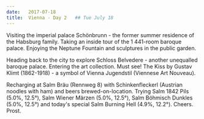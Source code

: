 ```yaml
---
date:   2017-07-18
title:  Vienna - Day 2   ## Tue July 18
---
```


Visiting the imperial palace Schönbrunn - the former summer residence
of the Habsburg family.
Taking an inside tour of the 1 441-room baroque palace.
Enjoying the Neptune Fountain and sculptures in the public garden.

Heading back to the city to explore Schloss Belvedere - another
unequalled baroque palace. Entering the art collection. 
Must see! The Kiss by Gustav Klimt (1862-1918) - 
a symbol of Vienna Jugendstil (Viennese Art Nouveau).

Recharging at Salm Bräu (Rennweg 8)
with Schinkenfleckerl (Austrian noodles with ham)
and beers brewed-on-location.
Trying Salm 1842 Pils (5.0%, 12.5°),
Salm Wiener Märzen (5.0%, 12.5°),
Salm Böhmisch Dunkles (5.0%, 12.5°)
and today's special Salm Burning Hell (4.9%, 12.2°). Cheers. Prost.

